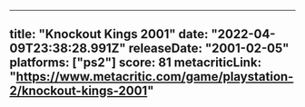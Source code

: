 
---
title: "Knockout Kings 2001"
date: "2022-04-09T23:38:28.991Z"
releaseDate: "2001-02-05"
platforms: ["ps2"]
score: 81
metacriticLink: "https://www.metacritic.com/game/playstation-2/knockout-kings-2001"
---
